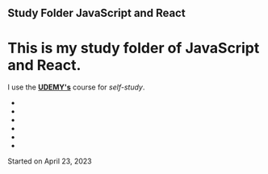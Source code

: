 ## Study Folder JavaScript and React

# This is my study folder of **JavaScript** and **React**.

I use the [**UDEMY's**](https://www.udemy.com/course/javascript_full/) course for *self-study*.


-
-
-
-
-
-
Started on April 23, 2023
